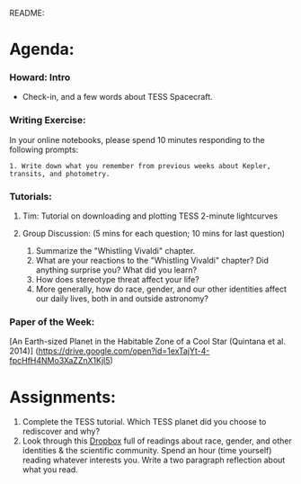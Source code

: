 README:
# Agenda:

### Howard: Intro
- Check-in, and a few words about TESS Spacecraft.

### Writing Exercise:
In your online notebooks, please spend 10 minutes responding to the following prompts:

    1. Write down what you remember from previous weeks about Kepler, transits, and photometry.

### Tutorials:
1. Tim: Tutorial on downloading and plotting TESS 2-minute lightcurves
2. Group Discussion: (5 mins for each question; 10 mins for last question)

    1. Summarize the "Whistling Vivaldi" chapter.
    2. What are your reactions to the "Whistling Vivaldi" chapter? Did anything surprise you? What did you learn?
    3. How does stereotype threat affect your life?
    4. More generally, how do race, gender, and our other identities affect our daily lives, both in and outside astronomy?

### Paper of the Week:

[An Earth-sized Planet in the Habitable Zone of a Cool Star (Quintana et al. 2014)] (https://drive.google.com/open?id=1exTajYt-4-fpcHfH4NMo3XaZZnX1KjI5)

# Assignments:

1. Complete the TESS tutorial. Which TESS planet did you choose to rediscover and why?
2. Look through this [Dropbox](https://www.dropbox.com/sh/jkslarj06iuvq2e/AAB5PENEy83B5rHihd2x9nEQa?dl=0) full of readings about race, gender, and other identities & the scientific community. Spend an hour (time yourself) reading whatever interests you. Write a two paragraph reflection about what you read.
